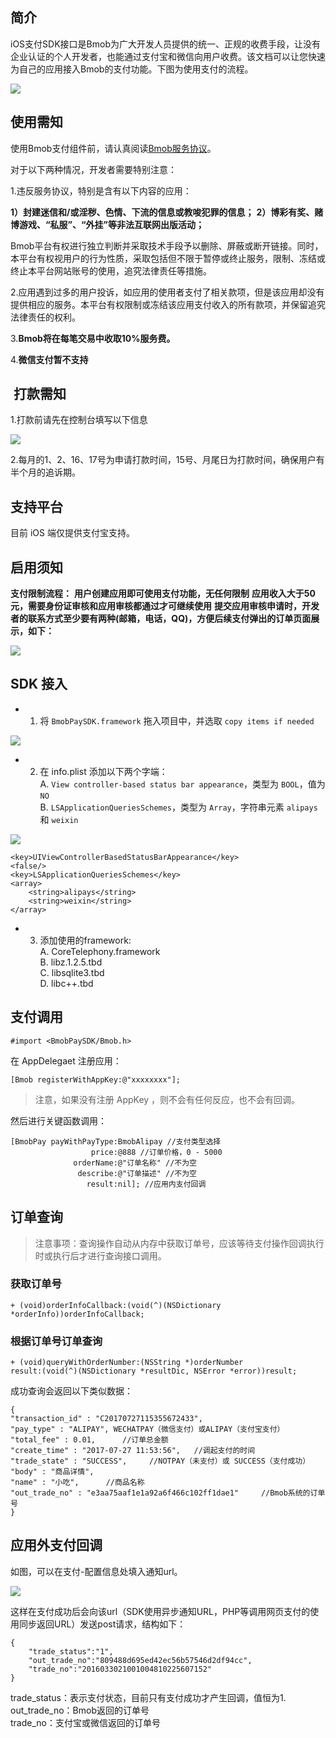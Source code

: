 ## 简介

iOS支付SDK接口是Bmob为广大开发人员提供的统一、正规的收费手段，让没有企业认证的个人开发者，也能通过支付宝和微信向用户收费。该文档可以让您快速为自己的应用接入Bmob的支付功能。下图为使用支付的流程。

![](http://i.imgur.com/pP4Cki6.png)

## 使用需知

使用Bmob支付组件前，请认真阅读[Bmob服务协议](https://www.bmob.cn/service)。

对于以下两种情况，开发者需要特别注意：

1.违反服务协议，特别是含有以下内容的应用：

**1）封建迷信和/或淫秽、色情、下流的信息或教唆犯罪的信息；**
**2）博彩有奖、赌博游戏、“私服”、“外挂”等非法互联网出版活动；**

Bmob平台有权进行独立判断并采取技术手段予以删除、屏蔽或断开链接。同时，本平台有权视用户的行为性质，采取包括但不限于暂停或终止服务，限制、冻结或终止本平台网站账号的使用，追究法律责任等措施。

2.应用遇到过多的用户投诉，如应用的使用者支付了相关款项，但是该应用却没有提供相应的服务。本平台有权限制或冻结该应用支付收入的所有款项，并保留追究法律责任的权利。

3.**Bmob将在每笔交易中收取10%服务费。**

4.**微信支付暂不支持**

##  打款需知

1.打款前请先在控制台填写以下信息

![](image/14579272227324.jpg)


2.每月的1、2、16、17号为申请打款时间，15号、月尾日为打款时间，确保用户有半个月的追诉期。

## 支持平台

目前 iOS 端仅提供支付宝支持。

## 启用须知

 **支付限制流程：**
 **用户创建应用即可使用支付功能，无任何限制**
 **应用收入大于50元，需要身份证审核和应用审核都通过才可继续使用**
 **提交应用审核申请时，开发者的联系方式至少要有两种(邮箱，电话，QQ)，方便后续支付弹出的订单页面展示，如下：**

![](https://ww4.sinaimg.cn/large/006y8lVagw1fbpzckrljvj30b40jr0tz.jpg)

## SDK 接入

- 1. 将 `BmobPaySDK.framework` 拖入项目中，并选取 `copy items if needed`

![](image/1C61E5DA-F4BE-4800-AC54-A3D011D1FC8C.png)

- 2. 在 info.plist 添加以下两个字端：  
A. `View controller-based status bar appearance`，类型为 `BOOL`，值为 `NO`  
B. `LSApplicationQueriesSchemes`，类型为 `Array`，字符串元素 `alipays` 和 `weixin`

![](https://ww1.sinaimg.cn/large/006tNc79gy1fbw2e24ep5j30u0036aah.jpg)

```
<key>UIViewControllerBasedStatusBarAppearance</key>
<false/>
<key>LSApplicationQueriesSchemes</key>
<array>
 	<string>alipays</string>
 	<string>weixin</string>
</array>
```

- 3. 添加使用的framework:   
A. CoreTelephony.framework  
B. libz.1.2.5.tbd  
C. libsqlite3.tbd  
D. libc++.tbd  


## 支付调用

```
#import <BmobPaySDK/Bmob.h>
```

在 AppDelegaet 注册应用：

```
[Bmob registerWithAppKey:@"xxxxxxxx"]; 

```

> 注意，如果没有注册 AppKey ，则不会有任何反应，也不会有回调。

然后进行关键函数调用：

```
[BmobPay payWithPayType:BmobAlipay //支付类型选择
                  price:@888 //订单价格，0 - 5000
              orderName:@"订单名称" //不为空
               describe:@"订单描述" //不为空
                 result:nil]; //应用内支付回调
```

## 订单查询

> 注意事项：查询操作自动从内存中获取订单号，应该等待支付操作回调执行时或执行后才进行查询接口调用。

### 获取订单号
```
+ (void)orderInfoCallback:(void(^)(NSDictionary *orderInfo))orderInfoCallback;
```
### 根据订单号订单查询

```
+ (void)queryWithOrderNumber:(NSString *)orderNumber
result:(void(^)(NSDictionary *resultDic, NSError *error))result;

```

成功查询会返回以下类似数据：

```
{
"transaction_id" : "C20170727115355672433",
"pay_type" : "ALIPAY", WECHATPAY（微信支付）或ALIPAY（支付宝支付）
"total_fee" : 0.01,      //订单总金额
"create_time" : "2017-07-27 11:53:56",   //调起支付的时间
"trade_state" : "SUCCESS",     //NOTPAY（未支付）或 SUCCESS（支付成功） 
"body" : "商品详情",
"name" : "小吃",      //商品名称 
"out_trade_no" : "e3aa75aaf1e1a92a6f466c102ff1dae1"     //Bmob系统的订单号
}
``` 

## 应用外支付回调

如图，可以在支付-配置信息处填入通知url。

![](http://i.imgur.com/40aAkKh.png)


这样在支付成功后会向该url（SDK使用异步通知URL，PHP等调用网页支付的使用同步返回URL）发送post请求，结构如下：

```
{
	"trade_status":"1",
	"out_trade_no":"809488d695ed42ec56b57546d2df94cc",
	"trade_no":"2016033021001004810225607152"
}
```
trade_status：表示支付状态，目前只有支付成功才产生回调，值恒为1.  
out_trade_no：Bmob返回的订单号  
trade_no：支付宝或微信返回的订单号  
